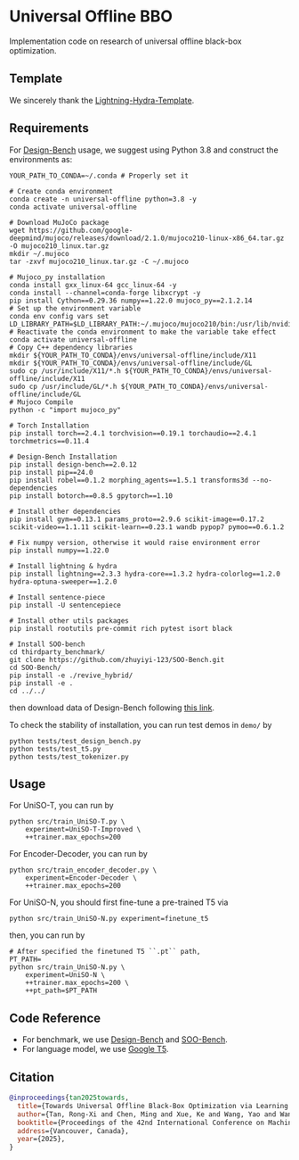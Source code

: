 # Universal Offline BBO

Implementation code on research of universal offline black-box optimization.

## Template 

We sincerely thank the [Lightning-Hydra-Template](https://github.com/ashleve/lightning-hydra-template).

## Requirements

For [Design-Bench](https://github.com/brandontrabucco/design-bench/) usage, we suggest using Python 3.8 and construct the environments as:

```shell
YOUR_PATH_TO_CONDA=~/.conda # Properly set it

# Create conda environment
conda create -n universal-offline python=3.8 -y
conda activate universal-offline

# Download MuJoCo package
wget https://github.com/google-deepmind/mujoco/releases/download/2.1.0/mujoco210-linux-x86_64.tar.gz -O mujoco210_linux.tar.gz
mkdir ~/.mujoco
tar -zxvf mujoco210_linux.tar.gz -C ~/.mujoco

# Mujoco_py installation
conda install gxx_linux-64 gcc_linux-64 -y
conda install --channel=conda-forge libxcrypt -y
pip install Cython==0.29.36 numpy==1.22.0 mujoco_py==2.1.2.14
# Set up the environment variable
conda env config vars set LD_LIBRARY_PATH=$LD_LIBRARY_PATH:~/.mujoco/mujoco210/bin:/usr/lib/nvidia
# Reactivate the conda environment to make the variable take effect
conda activate universal-offline
# Copy C++ dependency libraries
mkdir ${YOUR_PATH_TO_CONDA}/envs/universal-offline/include/X11
mkdir ${YOUR_PATH_TO_CONDA}/envs/universal-offline/include/GL
sudo cp /usr/include/X11/*.h ${YOUR_PATH_TO_CONDA}/envs/universal-offline/include/X11
sudo cp /usr/include/GL/*.h ${YOUR_PATH_TO_CONDA}/envs/universal-offline/include/GL
# Mujoco Compile
python -c "import mujoco_py"

# Torch Installation
pip install torch==2.4.1 torchvision==0.19.1 torchaudio==2.4.1 torchmetrics==0.11.4

# Design-Bench Installation
pip install design-bench==2.0.12
pip install pip==24.0
pip install robel==0.1.2 morphing_agents==1.5.1 transforms3d --no-dependencies
pip install botorch==0.8.5 gpytorch==1.10

# Install other dependencies
pip install gym==0.13.1 params_proto==2.9.6 scikit-image==0.17.2 scikit-video==1.1.11 scikit-learn==0.23.1 wandb pypop7 pymoo==0.6.1.2

# Fix numpy version, otherwise it would raise environment error
pip install numpy==1.22.0

# Install lightning & hydra
pip install lightning==2.3.3 hydra-core==1.3.2 hydra-colorlog==1.2.0 hydra-optuna-sweeper==1.2.0

# Install sentence-piece
pip install -U sentencepiece

# Install other utils packages
pip install rootutils pre-commit rich pytest isort black

# Install SOO-bench
cd thirdparty_benchmark/
git clone https://github.com/zhuyiyi-123/SOO-Bench.git
cd SOO-Bench/
pip install -e ./revive_hybrid/
pip install -e .
cd ../../
```

then download data of Design-Bench following [this link](https://github.com/brandontrabucco/design-bench/issues/11#issuecomment-2067352331).

To check the stability of installation, you can run test demos in ``demo/`` by
```shell
python tests/test_design_bench.py
python tests/test_t5.py
python tests/test_tokenizer.py
```

## Usage
For UniSO-T, you can run by
```shell
python src/train_UniSO-T.py \
    experiment=UniSO-T-Improved \
    ++trainer.max_epochs=200
```
For Encoder-Decoder, you can run by 
```shell
python src/train_encoder_decoder.py \
    experiment=Encoder-Decoder \
    ++trainer.max_epochs=200
```






For UniSO-N, you should first fine-tune a pre-trained T5 via
```shell
python src/train_UniSO-N.py experiment=finetune_t5   
```
then, you can run by
```shell
# After specified the finetuned T5 ``.pt`` path,
PT_PATH=
python src/train_UniSO-N.py \
    experiment=UniSO-N \
    ++trainer.max_epochs=200 \
    ++pt_path=$PT_PATH
```

## Code Reference
+ For benchmark, we use [Design-Bench](https://github.com/brandontrabucco/design-bench) and [SOO-Bench](https://anonymous.4open.science/r/SOO-Bench-9025).
+ For language model, we use [Google T5](https://huggingface.co/docs/transformers/model_doc/t5).

## Citation
```bib
@inproceedings{tan2025towards,
  title={Towards Universal Offline Black-Box Optimization via Learning Language Model Embeddings},
  author={Tan, Rong-Xi and Chen, Ming and Xue, Ke and Wang, Yao and Wang, Yaoyuan and Fu, Sheng and Qian, Chao},
  booktitle={Proceedings of the 42nd International Conference on Machine Learning (ICML)},
  address={Vancouver, Canada},
  year={2025},
}
```